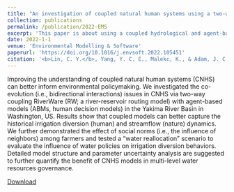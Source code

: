 ```yaml
---
title: "An investigation of coupled natural human systems using a two-way coupled agent-based modeling framework"
collection: publications
permalink: /publication/2022-EMS
excerpt: 'This paper is about using a coupled hydrological and agent-based model to investigate the coevolution between farmer diversion behaviors and environmental changes.'
date: 2022-1-1
venue: 'Environmental Modelling & Software'
paperurl: 'https://doi.org/10.1016/j.envsoft.2022.105451'
citation: '<b>Lin, C. Y.</b>, Yang, Y. C. E., Malekc, K., & Adam, J. C. (2022). An investigation of coupled natural human systems using a two-way coupled agent-based modeling framework, <i>Environmental Modelling & Software</i>'
---
```

Improving the understanding of coupled natural human systems (CNHS) can better inform environmental policymaking. We investigated the co-evolution (i.e., bidirectional interactions) issues in CNHS via two-way coupling RiverWare (RW; a river-reservoir routing model) with agent-based models (ABMs, human decision models) in the Yakima River Basin in Washington, US. Results show that coupled models can better capture the historical irrigation diversion (human) and streamflow (nature) dynamics. We further demonstrated the effect of social norms (i.e., the influence of neighbors) among farmers and tested a “water reallocation” scenario to evaluate the influence of water policies on irrigation diversion behaviors. Detailed model structure and parameter uncertainty analysis are suggested to further quantify the benefit of CNHS models in multi-level water resources governance.

[Download](https://github.com/philip928lin/philip928lin.github.io/raw/main/files/Lin_et_al-2022-EMS.pdf)